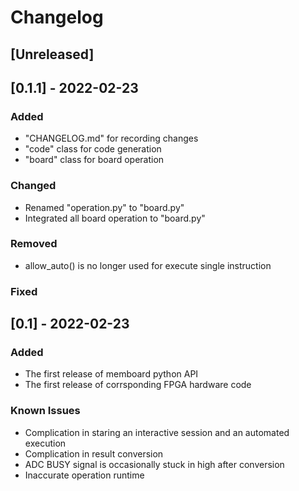 # Changelog

## [Unreleased]

## [0.1.1] - 2022-02-23

### Added

- "CHANGELOG.md" for recording changes
- "code" class for code generation
- "board" class for board operation

### Changed

- Renamed "operation.py" to "board.py"
- Integrated all board operation to "board.py"

### Removed

- allow_auto() is no longer used for execute single instruction

### Fixed

## [0.1] - 2022-02-23

### Added

- The first release of memboard python API
- The first release of corrsponding FPGA hardware code

### Known Issues

- Complication in staring an interactive session and an automated execution
- Complication in result conversion
- ADC BUSY signal is occasionally stuck in high after conversion
- Inaccurate operation runtime
